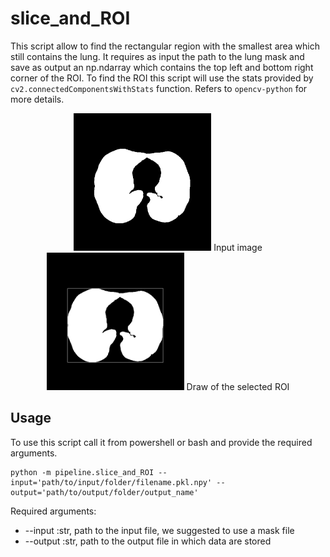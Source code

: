 # slice_and_ROI
This script allow to find the rectangular region with the smallest area which still contains the lung. It requires as input the path to the lung mask and save as output an np.ndarray which contains the top left and bottom right corner of the ROI. To find the ROI this script will use the stats provided by
`cv2.connectedComponentsWithStats` function. Refers to `opencv-python` for more details.

<p style="text-align:center;"><img src="./images/lung_mask.png" alt="lung"
	title="input lung mask" width="220" height="220" />
  <caption>Input image</caption>
  <img src="./images/ROI.png" alt="ROI"
	title="ROI" width="220" height="220" />
  <caption>Draw of the selected ROI</caption>


## Usage

To use this script call it from powershell or bash and provide the required arguments.

```
python -m pipeline.slice_and_ROI --input='path/to/input/folder/filename.pkl.npy' --output='path/to/output/folder/output_name'
```

Required arguments:

* --input :str, path to the input file, we suggested to use a mask file
* --output :str, path to the output file in which data are stored
